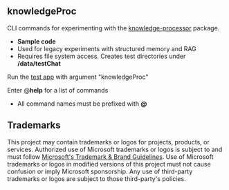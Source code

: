 ## knowledgeProc

CLI commands for experimenting with the [knowledge-processor](../../packages/knowledgeProcessor/) package.

- **Sample code**
- Used for legacy experiments with structured memory and RAG
- Requires file system access. Creates test directories under **/data/testChat**

Run the [test app](../main.ts) with argument "knowledgeProc"

Enter @**help** for a list of commands

- All command names must be prefixed with **@**

## Trademarks

This project may contain trademarks or logos for projects, products, or services. Authorized use of Microsoft
trademarks or logos is subject to and must follow
[Microsoft's Trademark & Brand Guidelines](https://www.microsoft.com/en-us/legal/intellectualproperty/trademarks/usage/general).
Use of Microsoft trademarks or logos in modified versions of this project must not cause confusion or imply Microsoft sponsorship.
Any use of third-party trademarks or logos are subject to those third-party's policies.
